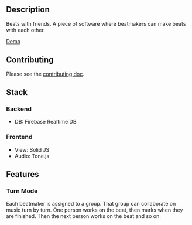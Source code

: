 ## Description

Beats with friends. A piece of software where beatmakers can make beats with each other.

[Demo](https://beat-with-friends.web.app)

## Contributing

Please see the [contributing doc](https://github.com/aburd/beats-with-friends/blob/master/doc/CONTRIBUTING.md).

## Stack

### Backend

- DB: Firebase Realtime DB

### Frontend

- View: Solid JS
- Audio: Tone.js

## Features

### Turn Mode

Each beatmaker is assigned to a group. That group can collaborate on music turn by turn.
One person works on the beat, then marks when they are finished. Then the next person works on the beat and so on.
